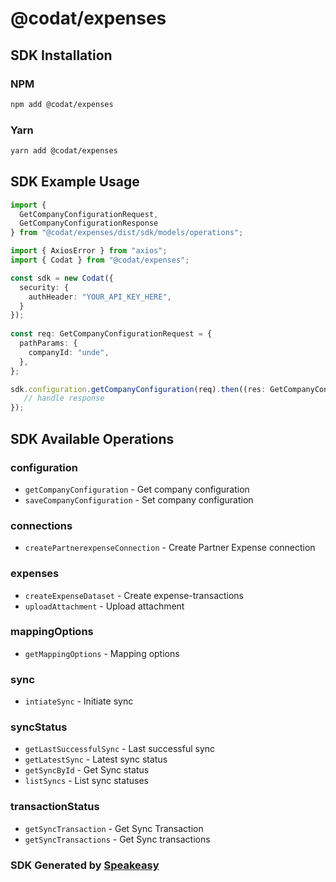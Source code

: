 # @codat/expenses

<!-- Start SDK Installation -->
## SDK Installation

### NPM

```bash
npm add @codat/expenses
```

### Yarn

```bash
yarn add @codat/expenses
```
<!-- End SDK Installation -->

## SDK Example Usage
<!-- Start SDK Example Usage -->
```typescript
import {
  GetCompanyConfigurationRequest,
  GetCompanyConfigurationResponse
} from "@codat/expenses/dist/sdk/models/operations";

import { AxiosError } from "axios";
import { Codat } from "@codat/expenses";

const sdk = new Codat({
  security: {
    authHeader: "YOUR_API_KEY_HERE",
  }
});
    
const req: GetCompanyConfigurationRequest = {
  pathParams: {
    companyId: "unde",
  },
};

sdk.configuration.getCompanyConfiguration(req).then((res: GetCompanyConfigurationResponse | AxiosError) => {
   // handle response
});
```
<!-- End SDK Example Usage -->

<!-- Start SDK Available Operations -->
## SDK Available Operations


### configuration

* `getCompanyConfiguration` - Get company configuration
* `saveCompanyConfiguration` - Set company configuration

### connections

* `createPartnerexpenseConnection` - Create Partner Expense connection

### expenses

* `createExpenseDataset` - Create expense-transactions
* `uploadAttachment` - Upload attachment

### mappingOptions

* `getMappingOptions` - Mapping options

### sync

* `intiateSync` - Initiate sync

### syncStatus

* `getLastSuccessfulSync` - Last successful sync
* `getLatestSync` - Latest sync status
* `getSyncById` - Get Sync status
* `listSyncs` - List sync statuses

### transactionStatus

* `getSyncTransaction` - Get Sync Transaction
* `getSyncTransactions` - Get Sync transactions
<!-- End SDK Available Operations -->

### SDK Generated by [Speakeasy](https://docs.speakeasyapi.dev/docs/using-speakeasy/client-sdks)
